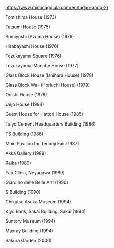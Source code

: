 https://www.minocaggiula.com/en/tadao-ando-2/


Tomishima House (1973)

Tatsumi House (1975)

Sumiyoshi (Azuma House) (1976)

Hirabayashi House (1976)

Tezukayama Square (1976)

Tezukayama-Manabe House (1977)

Glass Block House (Ishihara House) (1978)

Glass Block Wall (Horiuchi House) (1979)

Onishi House (1979)

Uejo House (1984)

Guest House for Hattori House (1985)

Taiyō Cement Headquarters Building (1986)

TS Building (1986)

Main Pavilion for Tennoji Fair (1987)

Akka Gallery (1988)

Raika (1989)

Yao Clinic, Neyagawa (1989)

Giardino delle Belle Arti (1990)

S Building (1990)

Chikatsu Asuka Museum (1994)

Kiyo Bank, Sakai Building, Sakai (1994)

Suntory Museum (1994)

Maxray Building (1994)

Sakura Garden (2006)

